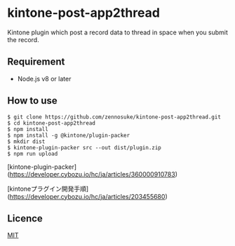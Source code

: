 # kintone-post-app2thread

Kintone plugin which post a record data to thread in space when you submit the record.

## Requirement

- Node.js v8 or later

## How to use

```
$ git clone https://github.com/zennosuke/kintone-post-app2thread.git
$ cd kintone-post-app2thread
$ npm install
$ npm install -g @kintone/plugin-packer
$ mkdir dist
$ kintone-plugin-packer src --out dist/plugin.zip
$ npm run upload
```

[kintone-plugin-packer]
(https://developer.cybozu.io/hc/ja/articles/360000910783)

[kintoneプラグイン開発手順]
(https://developer.cybozu.io/hc/ja/articles/203455680)

## Licence

[MIT](https://github.com/tcnksm/tool/blob/master/LICENCE)
